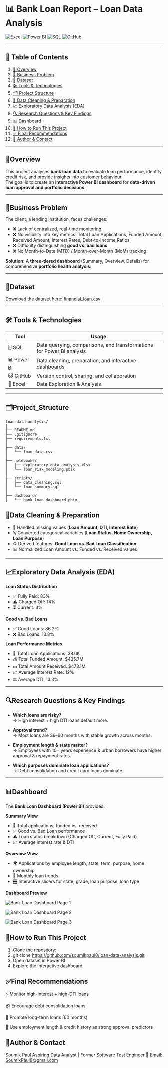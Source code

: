 # 📊 Bank Loan Report – Loan Data Analysis

![Excel](https://img.shields.io/badge/Excel-217346?style=for-the-badge&logo=microsoft-excel&logoColor=white)
![Power BI](https://img.shields.io/badge/Power%20BI-F2C811?style=for-the-badge&logo=power-bi&logoColor=black)
![SQL](https://img.shields.io/badge/SQL-00758F?style=for-the-badge&logo=sql&logoColor=white)
![GitHub](https://img.shields.io/badge/GitHub-181717?style=for-the-badge&logo=github&logoColor=white)

---

## 📌 Table of Contents
1. [📝 Overview](#overview)
2. [💼 Business Problem](#business-problem)
3. [📂 Dataset](#dataset)
4. [🛠️ Tools & Technologies](#tools--technologies)  
5. [🗂️ Project Structure](#project-structure)
6. [🧹 Data Cleaning & Preparation](#data-cleaning--preparation)
7. [📈 Exploratory Data Analysis (EDA)](#exploratory-data-analysis-eda)
8. [🔍 Research Questions & Key Findings](#research-questions--key-findings)
9. [📊 Dashboard](#dashboard)
10. [🚀 How to Run This Project](#how-to-run-this-project)
11. [✅ Final Recommendations](#final-recommendations)
12. [👤 Author & Contact](#author--contact)

---

## 📝Overview
This project analyses **bank loan data** to evaluate loan performance, identify credit risk, and provide insights into customer behaviour.  
The goal is to create an **interactive Power BI dashboard** for **data-driven loan approval and portfolio decisions**.  

---

## 💼Business Problem
The client, a lending institution, faces challenges:  

- ❌ Lack of centralized, real-time monitoring  
- ❌ No visibility into key metrics: Total Loan Applications, Funded Amount, Received Amount, Interest Rates, Debt-to-Income Ratios  
- ❌ Difficulty distinguishing **good vs. bad loans**  
- ❌ No Month-to-Date (MTD) / Month-over-Month (MoM) tracking  

**Solution:** A **three-tiered dashboard** (Summary, Overview, Details) for comprehensive **portfolio health analysis**.  

---

## 📂Dataset
Download the dataset here: [financial_loan.csv](https://drive.google.com/uc?export=download&id=17ECsTOxuBgUfIPZmvbTflub-CDorwagq)

---

## 🛠️ Tools & Technologies

| Tool | Usage |
|------|-------|
| 🗄️ SQL | Data querying, comparisons, and transformations for Power BI analysis |
| 📊 Power BI | Data cleaning, preparation, and interactive dashboards |
| 🐱 GitHub | Version control, sharing, and collaboration |
| 📗 Excel | Data Exploration & Analysis |

---

## 🗂️Project_Structure

```
loan-data-analysis/
│
├── README.md
├── .gitignore
├── requirements.txt
│
├── data/
│   └── loan_data.csv
│
├── notebooks/
│   ├── exploratory_data_analysis.xlsx
│   └── loan_risk_modeling.pbix
│
├── scripts/
│   ├── data_cleaning.sql
│   └── loan_summary.sql
│
├── dashboard/
│   └── bank_loan_dashboard.pbix

```

## 🧹Data Cleaning & Preparation
- 🧩 Handled missing values (**Loan Amount, DTI, Interest Rate**)  
- 🔤 Converted categorical variables (**Loan Status, Home Ownership, Loan Purpose**)  
- ⚙️ Derived features: **Good Loan vs. Bad Loan Classification**  
- 📊 Normalized Loan Amount vs. Funded vs. Received values  

---

## 📈Exploratory Data Analysis (EDA)
**Loan Status Distribution**  
- ✅ Fully Paid: 83%  
- ⚠️ Charged Off: 14%  
- ⏳ Current: 3%  

**Good vs. Bad Loans**  
- ✅ Good Loans: 86.2%  
- ❌ Bad Loans: 13.8%  

**Loan Performance Metrics**  
- 📄 Total Loan Applications: 38.6K  
- 💰 Total Funded Amount: $435.7M  
- 💵 Total Amount Received: $473.1M  
- 📈 Average Interest Rate: 12%  
- ⚖️ Average DTI: 13.3%  

---

## 🔍Research Questions & Key Findings
- **Which loans are risky?**  
  → High interest + high DTI loans default more.  

- **Approval trend?**  
  → Most loans are 36–60 months with stable growth across months.  

- **Employment length & state matter?**  
  → Employees with 10+ years experience & urban borrowers have higher approval & repayment rates.  

- **Which purposes dominate loan applications?**  
  → Debt consolidation and credit card loans dominate.  

---

## 📊Dashboard
The **Bank Loan Dashboard (Power BI)** provides:

**Summary View**  
- 📝 Total applications, funded vs. received  
- ✅ Good vs. Bad Loan performance  
- ⚠️ Loan status breakdown (Charged Off, Current, Fully Paid)  
- 📈 Average interest rate & DTI  

**Overview View**  
- 🌍 Applications by employee length, state, term, purpose, home ownership  
- 📆 Monthly loan trends  
- 🎛️ Interactive slicers for state, grade, loan purpose, loan type  

**Dashboard Preview**  

![Bank Loan Dashboard Page 1](https://raw.githubusercontent.com/soumikpaul8/Bank-Loan-Data-SQL-PowerBI/main/Images/Bank%20LoanData%20Page%201.png)


![Bank Loan Dashboard Page 2](https://raw.githubusercontent.com/soumikpaul8/Bank-Loan-Data-SQL-PowerBI/main/Images/Bank%20LoanData%20Page%202.png)


![Bank Loan Dashboard Page 3](https://raw.githubusercontent.com/soumikpaul8/Bank-Loan-Data-SQL-PowerBI/main/Images/Bank%20LoanData%20Page%203.png)



## 🚀How to Run This Project

1. Clone the repository:  
2. git clone https://github.com/soumikpaul8/loan-data-analysis.git
3. Open dataset in Power BI
4. Explore the interactive dashboard

## ✅Final Recommendations
⚡ Monitor high-interest + high-DTI loans

💳 Encourage debt consolidation loans

📅 Promote long-term loans (60 months)

🧾 Use employment length & credit history as strong approval predictors

## 👤Author & Contact
Soumik Paul
Aspiring Data Analyst | Former Software Test Engineer
📧 Email: SoumikPaul8@gmail.com




